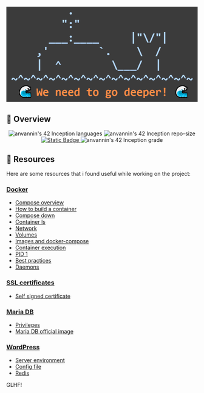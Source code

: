 <p align="center">
	<img alt="Inception" src="./.banner.png">
</p>


## 📖 Overview

<p align="center">
	<img alt="anvannin's 42 Inception languages" src="https://img.shields.io/github/languages/top/star-child-0/inception?color=red">
	<img alt="anvannin's 42 Inception repo-size" src="https://img.shields.io/github/repo-size/star-child-0/inception?color=green">
	<a href="./en.subject.pdf">
		<img alt="Static Badge" src="https://img.shields.io/badge/Subject-v.2-teal">
	</a>
	<img alt="anvannin's 42 Inception grade" src="https://img.shields.io/badge/Firenze-101%25-success?style-fleat&logo=42">
</p>


## 🔖 Resources

Here are some resources that i found useful while working on the project:

### [Docker](https://www.docker.com/)
- [Compose overview](https://docs.docker.com/compose/reference/)
- [How to build a container](https://docs.docker.com/compose/compose-file/build/)
- [Compose down](https://docs.docker.com/reference/cli/docker/compose/down/)
- [Container ls](https://docs.docker.com/reference/cli/docker/container/ls/)
- [Network](https://docs.docker.com/network/)
- [Volumes](https://docs.docker.com/storage/volumes/)
- [Images and docker-compose](https://dockerlabs.collabnix.com/beginners/difference-compose-dockerfile.html)
- [Container execution](https://docs.docker.com/reference/cli/docker/container/exec/)
- [PID 1](https://github.com/antontkv/docker-and-pid1)
- [Best practices](https://docs.docker.com/build/building/best-practices/)
- [Daemons](https://docs.docker.com/config/daemon/)

### [SSL certificates](https://www.cloudflare.com/learning/ssl/what-is-an-ssl-certificate/)
- [Self signed certificate](https://www.virtuozzo.com/application-platform-docs/self-signed-ssl/)

### [Maria DB](https://mariadb.org/about/)
- [Privileges](https://phoenixnap.com/kb/how-to-create-mariadb-user-grant-privileges)
- [Maria DB official image](https://hub.docker.com/_/mariadb)

### [WordPress](https://wordpress.com/)
- [Server environment](https://make.wordpress.org/hosting/handbook/server-environment/#php-extensions)
- [Config file](https://developer.wordpress.org/apis/wp-config-php/)
- [Redis](https://wordpress.org/plugins/redis-cache/#description)

GLHF!
